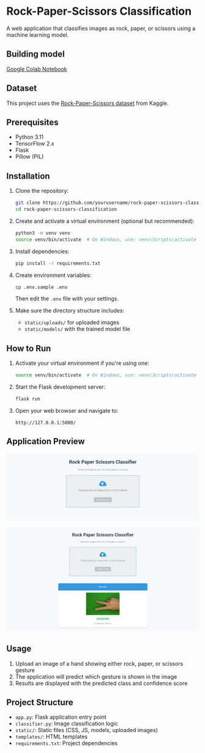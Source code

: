 # Rock-Paper-Scissors Classification

A web application that classifies images as rock, paper, or scissors using a machine learning model.

## Building model

[Google Colab Notebook](https://colab.research.google.com/drive/1RAiDqzZs6nr5sd3RExpS3EUqhDu8H58H?usp=sharing)

## Dataset

This project uses the [Rock-Paper-Scissors dataset](https://www.kaggle.com/datasets/alexandredj/rock-paper-scissors-dataset) from Kaggle.

## Prerequisites

- Python 3.11
- TensorFlow 2.x
- Flask
- Pillow (PIL)

## Installation

1. Clone the repository:
   ```bash
   git clone https://github.com/yourusername/rock-paper-scissors-classification.git
   cd rock-paper-scissors-classification
   ```

2. Create and activate a virtual environment (optional but recommended):
   ```bash
   python3 -m venv venv
   source venv/bin/activate  # On Windows, use: venv\Scripts\activate
   ```

3. Install dependencies:
   ```bash
   pip install -r requirements.txt
   ```

4. Create environment variables:
   ```bash
   cp .env.sample .env
   ```
   Then edit the `.env` file with your settings.

5. Make sure the directory structure includes:
   - `static/uploads/` for uploaded images
   - `static/models/` with the trained model file

## How to Run

1. Activate your virtual environment if you're using one:
   ```bash
   source venv/bin/activate  # On Windows, use: venv\Scripts\activate
   ```

2. Start the Flask development server:
   ```bash
   flask run
   ```

3. Open your web browser and navigate to:
   ```
   http://127.0.0.1:5000/
   ```

## Application Preview

![Rock-Paper-Scissors Classifier](images/Rock-Paper-Scissors_Classifier01.png)

![Rock-Paper-Scissors Classifier](images/Rock-Paper-Scissors_Classifier02.png)

## Usage

1. Upload an image of a hand showing either rock, paper, or scissors gesture
2. The application will predict which gesture is shown in the image
3. Results are displayed with the predicted class and confidence score

## Project Structure

- `app.py`: Flask application entry point
- `classifier.py`: Image classification logic
- `static/`: Static files (CSS, JS, models, uploaded images)
- `templates/`: HTML templates
- `requirements.txt`: Project dependencies
